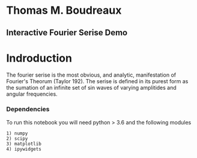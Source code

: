 <h1>Thomas M. Boudreaux</h1>
<h2>Interactive Fourier Serise Demo</h2>

<h1>Indroduction</h1>
The fourier serise is the most obvious, and analytic, manifestation of Fourier's Theorum (Taylor 192). The serise is defined in its purest form as the sumation of an infinite set of sin waves of varying amplitides and angular frequencies. 

<h3>Dependencies</h3>
To run this notebook you will need python > 3.6 and the following modules

    1) numpy
    2) scipy
    3) matplotlib
    4) ipywidgets
